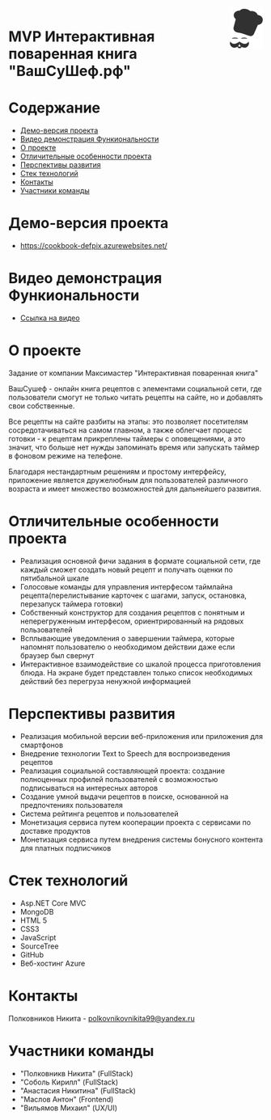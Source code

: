 
<img src="CookBookServer/CookBookServer/wwwroot/images/header/logomini.svg" align="right" />

# MVP Интерактивная поваренная книга "ВашСуШеф.рф"

# Содержание
* [Демо-версия проекта](#demo)
* [Видео демонстрация Функиональности](#videodemo)
* [О проекте](#about)
* [Отличительные особенности проекта](#special)
* [Перспективы развития](#perspectives)
* [Стек технологий](#technology-stack)
* [Контакты](#contacts)
* [Участники команды](#team-members)

# <a name="demo"></a>Демо-версия проекта
* https://cookbook-defpix.azurewebsites.net/

# <a name="videodemo"></a>Видео демонстрация Функиональности
* [Ссылка на видео](https://drive.google.com/file/d/1FpmqH8obEpDuYc_ewcCe68u4uNphp4VB/view?usp=sharing)

# <a name="about"></a>О проекте
Задание от компании Максимастер "Интерактивная поваренная книга"

ВашСушеф - онлайн книга рецептов с элементами социальной сети, где пользователи смогут не только читать рецепты на сайте, но и добавлять свои собственные. 

Все рецепты на сайте разбиты на этапы: это позволяет посетителям сосредотачиваться на самом главном, а также облегчает процесс готовки - к рецептам прикреплены таймеры с оповещениями, а это значит, что больше нет нужды запоминать время или запускать таймер в фоновом режиме на телефоне. 

Благодаря нестандартным решениям и простому интерфейсу, приложение является дружелюбным для пользователей различного возраста и имеет множество возможностей для дальнейшего развития.

# <a name="special"></a>Отличительные особенности проекта
* Реализация основной фичи задания в формате социальной сети, где каждый сможет создать новый рецепт и получать оценки по пятибальной шкале
* Голосовые команды для управления интерфесом таймлайна рецепта(перелистывание карточек с шагами, запуск, остановка, перезапуск таймера готовки)
* Собственный конструктор для создания рецептов с понятным и неперегруженным интерфесом, ориентрированный на рядовых пользователей
* Всплывающие уведомления о завершении таймера, которые напомнят пользователю о необходимом действии даже если браузер был свернут
* Интерактивное взаимодействие со шкалой процесса приготовления блюда. На экране будет представлен только список необходимых действий без перегруза ненужной информацией

# <a name="perspectives"></a>Перспективы развития
* Реализация мобильной версии веб-приложения или приложения для смартфонов
* Внедрение технологии Text to Speech для воспроизведения рецептов
* Реализация социальной составляющей проекта: создание полноценных профилей пользователей с возможностью подписываться на интересных авторов
* Создание умной выдачи рецептов в поиске, основанной на предпочтениях пользователя
* Система рейтинга рецептов и пользователей
* Монетизация сервиса путем кооперации проекта с сервисами по доставке продуктов
* Монетизация сервиса путем внедрения системы бонусного контента для платных подписчиков

# <a name="technology-stack"></a>Стек технологий
* Asp.NET Core MVC
* MongoDB
* HTML 5
* CSS3
* JavaScript
* SourceTree
* GitHub
* Веб-хостинг Azure

# <a name="contacts"></a>Контакты
Полковников Никита - polkovnikovnikita99@yandex.ru

# <a name="team-members"></a>Участники команды
* "Полковникв Никита" (FullStack)
* "Соболь Кирилл" (FullStack)
* "Анастасия Никитина" (FullStack)
* "Маслов Антон" (Frontend)
* "Вильямов Михаил" (UX/UI)
